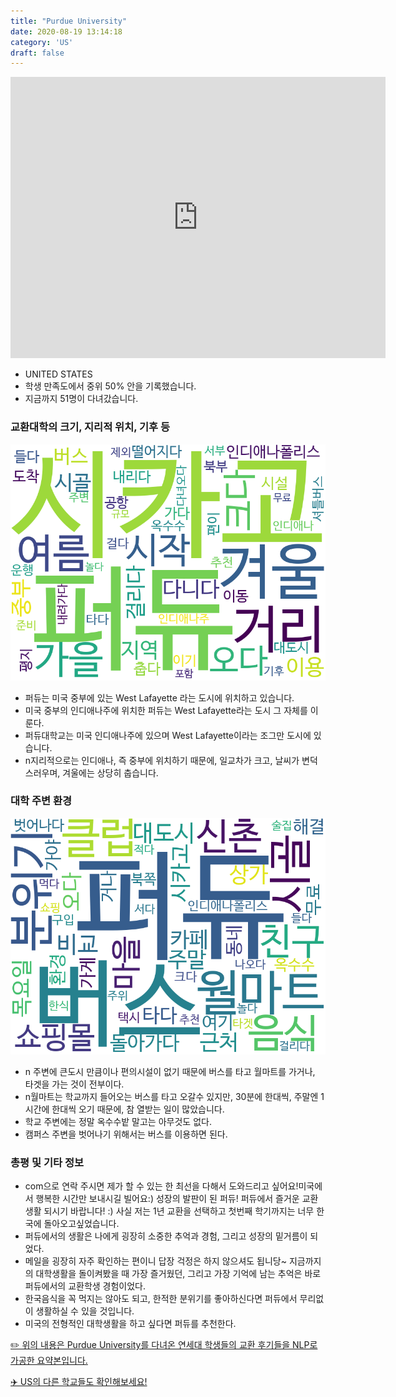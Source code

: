 ```yaml
---
title: "Purdue University"
date: 2020-08-19 13:14:18
category: 'US'
draft: false
---
```


<iframe
width="600"
height="450"
frameborder="0" style="border:0"
src="https://www.google.com/maps/embed/v1/place?key=AIzaSyC9e1AME-pVmWC4hBpFdu5S4dKzyepa3HQ&q=Purdue+University&center=40.4237054,-86.92119459999998&zoom=14" allowfullscreen>
</iframe>

* UNITED STATES
* 학생 만족도에서 중위 50% 안을 기록했습니다.
* 지금까지 51명이 다녀갔습니다. 

### 교환대학의 크기, 지리적 위치, 기후 등

![gen_info-WordCloud](../univ_wordclouds_okt/gen_info/US000147_gen_info_okt.png)

* 퍼듀는 미국 중부에 있는 West Lafayette 라는 도시에 위치하고 있습니다.
* 미국 중부의 인디애나주에 위치한 퍼듀는 West Lafayette라는 도시 그 자체를 이룬다.
* 퍼듀대학교는 미국 인디애나주에 있으며 West Lafayette이라는 조그만 도시에 있습니다.
* n지리적으로는 인디애나, 즉 중부에 위치하기 때문에, 일교차가 크고, 날씨가 변덕스러우며, 겨울에는 상당히 춥습니다.


### 대학 주변 환경

![env_info-WordCloud](../univ_wordclouds_okt/env_info/US000147_env_info_okt.png)

* n 주변에 큰도시 만큼이나 편의시설이 없기 때문에 버스를 타고 월마트를 가거나, 타겟을 가는 것이 전부이다.
* n월마트는 학교까지 들어오는 버스를 타고 오갈수 있지만, 30분에 한대씩, 주말엔 1시간에 한대씩 오기 때문에, 참 열받는 일이 많았습니다.
* 학교 주변에는 정말 옥수수밭 말고는 아무것도 없다.
* 캠퍼스 주변을 벗어나기 위해서는 버스를 이용하면 된다.


### 총평 및 기타 정보 
* com으로 연락 주시면 제가 할 수 있는 한 최선을 다해서 도와드리고 싶어요!미국에서 행복한 시간만 보내시길 빌어요:) 성장의 발판이 된 퍼듀! 퍼듀에서 즐거운 교환생활 되시기 바랍니다! :) 사실 저는 1년 교환을 선택하고 첫번째 학기까지는 너무 한국에 돌아오고싶었습니다.
* 퍼듀에서의 생활은 나에게 굉장히 소중한 추억과 경험, 그리고 성장의 밑거름이 되었다.
* 메일을 굉장히 자주 확인하는 편이니 답장 걱정은 하지 않으셔도 됩니당~ 지금까지의 대학생활을 돌이켜봤을 때 가장 즐거웠던, 그리고 가장 기억에 남는 추억은 바로 퍼듀에서의 교환학생 경험이었다.
* 한국음식을 꼭 먹지는 않아도 되고, 한적한 분위기를 좋아하신다면 퍼듀에서 무리없이 생활하실 수 있을 것입니다.
* 미국의 전형적인 대학생활을 하고 싶다면 퍼듀를 추천한다.


[✏️ 위의 내용은 Purdue University를 다녀온 연세대 학생들의 교환 후기들을 NLP로 가공한 요약본입니다.](http://oia.yonsei.ac.kr/partner/expReport.asp?ucode=US000147&bgbn=A)

[✈️ US의 다른 학교들도 확인해보세요!](https://yonsei-exchange.netlify.app/?category=US)
